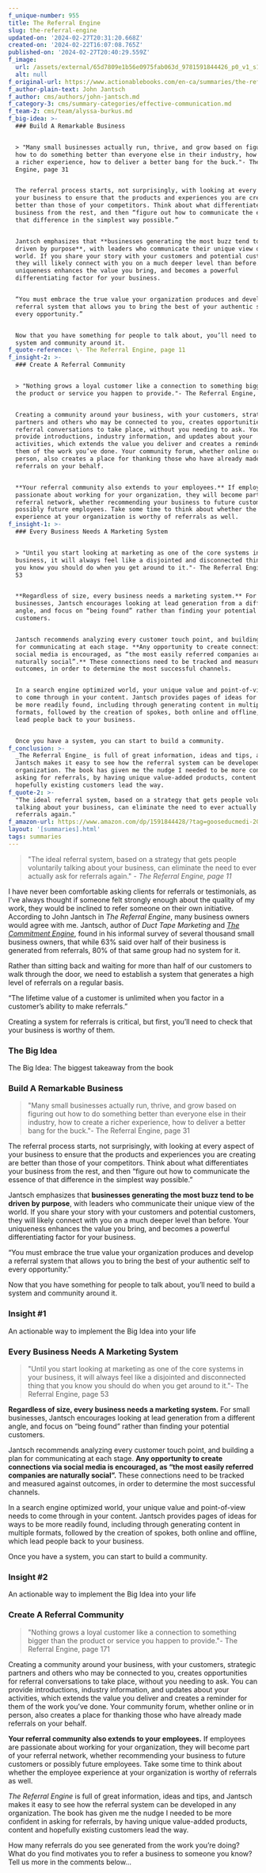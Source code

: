 ```yaml
---
f_unique-number: 955
title: The Referral Engine
slug: the-referral-engine
updated-on: '2024-02-27T20:31:20.668Z'
created-on: '2024-02-22T16:07:08.765Z'
published-on: '2024-02-27T20:40:29.559Z'
f_image:
  url: /assets/external/65d7809e1b56e0975fab063d_9781591844426_p0_v1_s114x166.jpeg
  alt: null
f_original-url: https://www.actionablebooks.com/en-ca/summaries/the-referral-engine/
f_author-plain-text: John Jantsch
f_author: cms/authors/john-jantsch.md
f_category-3: cms/summary-categories/effective-communication.md
f_team-2: cms/team/alyssa-burkus.md
f_big-idea: >-
  ### Build A Remarkable Business


  > "Many small businesses actually run, thrive, and grow based on figuring out
  how to do something better than everyone else in their industry, how to create
  a richer experience, how to deliver a better bang for the buck."- The Referral
  Engine, page 31


  The referral process starts, not surprisingly, with looking at every aspect of
  your business to ensure that the products and experiences you are creating are
  better than those of your competitors. Think about what differentiates your
  business from the rest, and then “figure out how to communicate the essence of
  that difference in the simplest way possible.”


  Jantsch emphasizes that **businesses generating the most buzz tend to be
  driven by purpose**, with leaders who communicate their unique view of the
  world. If you share your story with your customers and potential customers,
  they will likely connect with you on a much deeper level than before. Your
  uniqueness enhances the value you bring, and becomes a powerful
  differentiating factor for your business.


  “You must embrace the true value your organization produces and develop a
  referral system that allows you to bring the best of your authentic self to
  every opportunity.”


  Now that you have something for people to talk about, you’ll need to build a
  system and community around it.
f_quote-reference: \- The Referral Engine, page 11
f_insight-2: >-
  ### Create A Referral Community


  > "Nothing grows a loyal customer like a connection to something bigger than
  the product or service you happen to provide."- The Referral Engine, page 171


  Creating a community around your business, with your customers, strategic
  partners and others who may be connected to you, creates opportunities for
  referral conversations to take place, without you needing to ask. You can
  provide introductions, industry information, and updates about your
  activities, which extends the value you deliver and creates a reminder for
  them of the work you’ve done. Your community forum, whether online or in
  person, also creates a place for thanking those who have already made
  referrals on your behalf.


  **Your referral community also extends to your employees.** If employees are
  passionate about working for your organization, they will become part of your
  referral network, whether recommending your business to future customers or
  possibly future employees. Take some time to think about whether the employee
  experience at your organization is worthy of referrals as well.
f_insight-1: >-
  ### Every Business Needs A Marketing System


  > "Until you start looking at marketing as one of the core systems in your
  business, it will always feel like a disjointed and disconnected thing that
  you know you should do when you get around to it."- The Referral Engine, page
  53


  **Regardless of size, every business needs a marketing system.** For small
  businesses, Jantsch encourages looking at lead generation from a different
  angle, and focus on “being found” rather than finding your potential
  customers.


  Jantsch recommends analyzing every customer touch point, and building a plan
  for communicating at each stage. **Any opportunity to create connections via
  social media is encouraged, as “the most easily referred companies are
  naturally social”.** These connections need to be tracked and measured against
  outcomes, in order to determine the most successful channels.


  In a search engine optimized world, your unique value and point-of-view needs
  to come through in your content. Jantsch provides pages of ideas for ways to
  be more readily found, including through generating content in multiple
  formats, followed by the creation of spokes, both online and offline, which
  lead people back to your business.


  Once you have a system, you can start to build a community.
f_conclusion: >-
  _The Referral Engine_ is full of great information, ideas and tips, and
  Jantsch makes it easy to see how the referral system can be developed in any
  organization. The book has given me the nudge I needed to be more confident in
  asking for referrals, by having unique value-added products, content and
  hopefully existing customers lead the way.
f_quote-2: >-
  "The ideal referral system, based on a strategy that gets people voluntarily
  talking about your business, can eliminate the need to ever actually ask for
  referrals again."
f_amazon-url: https://www.amazon.com/dp/1591844428/?tag=gooseducmedi-20
layout: '[summaries].html'
tags: summaries
---
```


> "The ideal referral system, based on a strategy that gets people voluntarily talking about your business, can eliminate the need to ever actually ask for referrals again." _\- The Referral Engine, page 11_

I have never been comfortable asking clients for referrals or testimonials, as I’ve always thought if someone felt strongly enough about the quality of my work, they would be inclined to refer someone on their own initiative. According to John Jantsch in _The Referral Engine_, many business owners would agree with me. Jantsch, author of _Duct Tape Marketing_ and [_The Commitment Engine_](https://www.actionablebooks.com/summaries/the-commitment-engine/), found in his informal survey of several thousand small business owners, that while 63% said over half of their business is generated from referrals, 80% of that same group had no system for it.

Rather than sitting back and waiting for more than half of our customers to walk through the door, we need to establish a system that generates a high level of referrals on a regular basis.

“The lifetime value of a customer is unlimited when you factor in a customer’s ability to make referrals.”

Creating a system for referrals is critical, but first, you’ll need to check that your business is worthy of them.

### The Big Idea

The Big Idea: The biggest takeaway from the book

### Build A Remarkable Business

> "Many small businesses actually run, thrive, and grow based on figuring out how to do something better than everyone else in their industry, how to create a richer experience, how to deliver a better bang for the buck."- The Referral Engine, page 31

The referral process starts, not surprisingly, with looking at every aspect of your business to ensure that the products and experiences you are creating are better than those of your competitors. Think about what differentiates your business from the rest, and then “figure out how to communicate the essence of that difference in the simplest way possible.”

Jantsch emphasizes that **businesses generating the most buzz tend to be driven by purpose**, with leaders who communicate their unique view of the world. If you share your story with your customers and potential customers, they will likely connect with you on a much deeper level than before. Your uniqueness enhances the value you bring, and becomes a powerful differentiating factor for your business.

“You must embrace the true value your organization produces and develop a referral system that allows you to bring the best of your authentic self to every opportunity.”

Now that you have something for people to talk about, you’ll need to build a system and community around it.

### Insight #1

An actionable way to implement the Big Idea into your life

### Every Business Needs A Marketing System

> "Until you start looking at marketing as one of the core systems in your business, it will always feel like a disjointed and disconnected thing that you know you should do when you get around to it."- The Referral Engine, page 53

**Regardless of size, every business needs a marketing system.** For small businesses, Jantsch encourages looking at lead generation from a different angle, and focus on “being found” rather than finding your potential customers.

Jantsch recommends analyzing every customer touch point, and building a plan for communicating at each stage. **Any opportunity to create connections via social media is encouraged, as “the most easily referred companies are naturally social”.** These connections need to be tracked and measured against outcomes, in order to determine the most successful channels.

In a search engine optimized world, your unique value and point-of-view needs to come through in your content. Jantsch provides pages of ideas for ways to be more readily found, including through generating content in multiple formats, followed by the creation of spokes, both online and offline, which lead people back to your business.

Once you have a system, you can start to build a community.

### Insight #2

An actionable way to implement the Big Idea into your life

### Create A Referral Community

> "Nothing grows a loyal customer like a connection to something bigger than the product or service you happen to provide."- The Referral Engine, page 171

Creating a community around your business, with your customers, strategic partners and others who may be connected to you, creates opportunities for referral conversations to take place, without you needing to ask. You can provide introductions, industry information, and updates about your activities, which extends the value you deliver and creates a reminder for them of the work you’ve done. Your community forum, whether online or in person, also creates a place for thanking those who have already made referrals on your behalf.

**Your referral community also extends to your employees.** If employees are passionate about working for your organization, they will become part of your referral network, whether recommending your business to future customers or possibly future employees. Take some time to think about whether the employee experience at your organization is worthy of referrals as well.

_The Referral Engine_ is full of great information, ideas and tips, and Jantsch makes it easy to see how the referral system can be developed in any organization. The book has given me the nudge I needed to be more confident in asking for referrals, by having unique value-added products, content and hopefully existing customers lead the way.

How many referrals do you see generated from the work you’re doing? What do you find motivates you to refer a business to someone you know? Tell us more in the comments below…
